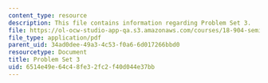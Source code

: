 ```yaml
---
content_type: resource
description: This file contains information regarding Problem Set 3.
file: https://ol-ocw-studio-app-qa.s3.amazonaws.com/courses/18-904-seminar-in-topology-spring-2011/6514e49e64c48fe32fc2f40d044e37bb_MIT18_904S11_pset3.pdf
file_type: application/pdf
parent_uid: 34ad0dee-49a3-4c53-f0a6-6d017266bbd0
resourcetype: Document
title: Problem Set 3
uid: 6514e49e-64c4-8fe3-2fc2-f40d044e37bb
---
```

